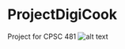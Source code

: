 # ProjectDigiCook
Project for CPSC 481
![alt text](https://raw.githubusercontent.com/CPSC481Team1/ProjectDigiCook/Capture.png)
